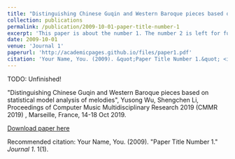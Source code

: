```yaml
---
title: "Distinguishing Chinese Guqin and Western Baroque pieces based on statistical model analysis of melodies"
collection: publications
permalink: /publication/2009-10-01-paper-title-number-1
excerpt: 'This paper is about the number 1. The number 2 is left for future work.'
date: 2009-10-01
venue: 'Journal 1'
paperurl: 'http://academicpages.github.io/files/paper1.pdf'
citation: 'Your Name, You. (2009). &quot;Paper Title Number 1.&quot; <i>Journal 1</i>. 1(1).'
---
```

TODO: Unfinished!

"Distinguishing Chinese Guqin and Western Baroque pieces based on statistical model analysis of melodies", Yusong Wu, Shengchen Li, Proceedings of Computer Music Multidisciplinary Research 2019 (CMMR 2019) , Marseille, France, 14-18 Oct 2019.

[Download paper here](http://academicpages.github.io/files/paper1.pdf)

Recommended citation: Your Name, You. (2009). "Paper Title Number 1." <i>Journal 1</i>. 1(1).